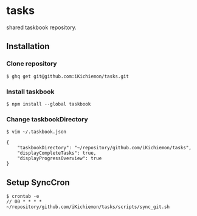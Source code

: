 # tasks

shared taskbook repository.

## Installation

### Clone repository

```
$ ghq get git@github.com:iKichiemon/tasks.git
```

### Install taskbook

```
$ npm install --global taskbook
```

### Change taskbookDirectory

```
$ vim ~/.taskbook.json
```

```
{
    "taskbookDirectory": "~/repository/github.com/iKichiemon/tasks",
    "displayCompleteTasks": true,
    "displayProgressOverview": true
}
```

## Setup SyncCron

```
$ crontab -e
// 00 * * * * ~/repository/github.com/iKichiemon/tasks/scripts/sync_git.sh
```




